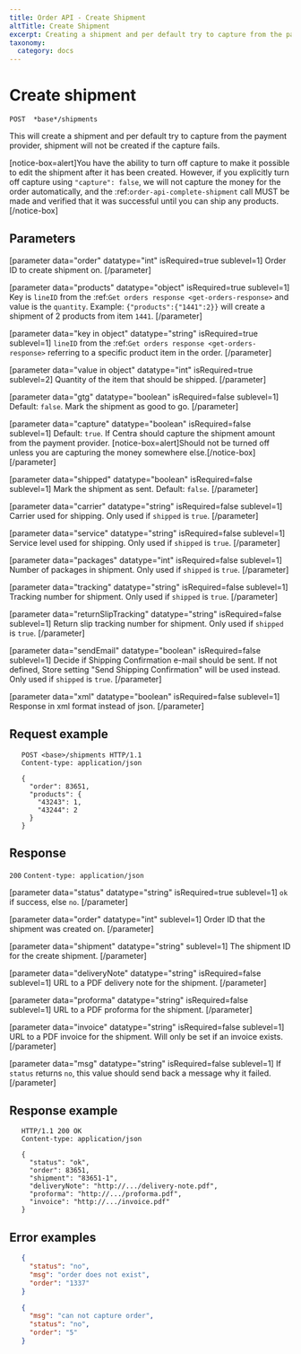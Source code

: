 ```yaml
---
title: Order API - Create Shipment
altTitle: Create Shipment
excerpt: Creating a shipment and per default try to capture from the payment provider
taxonomy:
  category: docs
---
```


# Create shipment

```text
POST  *base*/shipments
```

This will create a shipment and per default try to capture from the payment provider, shipment will not be created if the capture fails.

[notice-box=alert]You have the ability to turn off capture to make it possible to edit the shipment after it has been created. However, if you explicitly turn off capture using ``"capture": false``, we will not capture the money for the order automatically, and the :ref:`order-api-complete-shipment` call MUST be made and verified that it was successful until you can ship any products.[/notice-box]

## Parameters

[parameter data="order" datatype="int" isRequired=true sublevel=1]
Order ID to create shipment on.
[/parameter]

[parameter data="products" datatype="object" isRequired=true sublevel=1]
Key is ``lineID`` from the :ref:`Get orders response <get-orders-response>` and value is the ``quantity``.
Example: ``{"products":{"1441":2}}`` will create a shipment of 2 products from item ``1441``.
[/parameter]

[parameter data="key in object" datatype="string" isRequired=true sublevel=1]
``lineID`` from the :ref:`Get orders response <get-orders-response>` referring to a specific product item in the order.
[/parameter]

[parameter data="value in object" datatype="int" isRequired=true sublevel=2]
Quantity of the item that should be shipped.
[/parameter]

[parameter data="gtg" datatype="boolean" isRequired=false sublevel=1]
Default: ``false``. Mark the shipment as good to go.
[/parameter]

[parameter data="capture" datatype="boolean" isRequired=false sublevel=1]
Default: ``true``. If Centra should capture the shipment amount from the payment provider.
[notice-box=alert]Should not be turned off unless you are capturing the money somewhere else.[/notice-box]
[/parameter]

[parameter data="shipped" datatype="boolean" isRequired=false sublevel=1]
Mark the shipment as sent. Default: ``false``.
[/parameter]

[parameter data="carrier" datatype="string" isRequired=false sublevel=1]
Carrier used for shipping. Only used if ``shipped`` is ``true``.
[/parameter]

[parameter data="service" datatype="string" isRequired=false sublevel=1]
Service level used for shipping. Only used if ``shipped`` is ``true``.
[/parameter]

[parameter data="packages" datatype="int" isRequired=false sublevel=1]
Number of packages in shipment. Only used if ``shipped`` is ``true``.
[/parameter]

[parameter data="tracking" datatype="string" isRequired=false sublevel=1]
Tracking number for shipment. Only used if ``shipped`` is ``true``.
[/parameter]

[parameter data="returnSlipTracking" datatype="string" isRequired=false sublevel=1]
Return slip tracking number for shipment. Only used if ``shipped`` is ``true``.
[/parameter]

[parameter data="sendEmail" datatype="boolean" isRequired=false sublevel=1]
Decide if Shipping Confirmation e-mail should be sent. If not defined, Store setting "Send Shipping Confirmation" will be used instead. Only used if ``shipped`` is ``true``.
[/parameter]

[parameter data="xml" datatype="boolean" isRequired=false sublevel=1]
Response in xml format instead of json.
[/parameter]

## Request example

```http request
   POST <base>/shipments HTTP/1.1
   Content-type: application/json

   {
     "order": 83651,
     "products": {
       "43243": 1,
       "43244": 2
     }
   }
```

<!--
```eval_rst
.. _create-shipment-response:
```
-->

## Response

`200` `Content-type: application/json`

[parameter data="status" datatype="string" isRequired=true sublevel=1]
``ok`` if success, else ``no``.
[/parameter]

[parameter data="order" datatype="int" sublevel=1]
Order ID that the shipment was created on.
[/parameter]

[parameter data="shipment" datatype="string" sublevel=1]
The shipment ID for the create shipment.
[/parameter]

[parameter data="deliveryNote" datatype="string" isRequired=false sublevel=1]
URL to a PDF delivery note for the shipment.
[/parameter]

[parameter data="proforma" datatype="string" isRequired=false sublevel=1]
URL to a PDF proforma for the shipment.
[/parameter]

[parameter data="invoice" datatype="string" isRequired=false sublevel=1]
URL to a PDF invoice for the shipment. Will only be set if an invoice exists.
[/parameter]

[parameter data="msg" datatype="string" isRequired=false sublevel=1]
If ``status`` returns ``no``, this value should send back a message why it failed.
[/parameter]

## Response example

```http request
   HTTP/1.1 200 OK
   Content-type: application/json

   {
     "status": "ok",
     "order": 83651,
     "shipment": "83651-1",
     "deliveryNote": "http://.../delivery-note.pdf",
     "proforma": "http://.../proforma.pdf",
     "invoice": "http://.../invoice.pdf"
   }
```

## Error examples

```json
   {
     "status": "no",
     "msg": "order does not exist",
     "order": "1337"
   }
```

```json
   {
     "msg": "can not capture order",
     "status": "no",
     "order": "5"
   }
```
